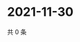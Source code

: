 # 2021-11-30

共 0 条

<!-- BEGIN WEIBO -->
<!-- 最后更新时间 Tue Nov 30 2021 20:15:12 GMT+0800 (China Standard Time) -->

<!-- END WEIBO -->
